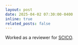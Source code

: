 ```yaml
---
layout: post
date: 2025-04-02 07:30:00-0400
inline: true
related_posts: false
---
```


Worked as a reviewer for [SCICO][scico].

[scico]: https://www.sciencedirect.com/journal/science-of-computer-programming
